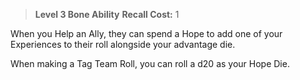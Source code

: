 > **Level 3 Bone Ability**
> **Recall Cost:** 1

When you Help an Ally, they can spend a Hope to add one of your Experiences to their roll alongside your advantage die.

When making a Tag Team Roll, you can roll a d20 as your Hope Die.
